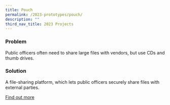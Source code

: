 ```yaml
---
title: Pouch
permalink: /2023-prototypes/pouch/
description: ""
third_nav_title: 2023 Projects
---
```


### Problem
Public officers often need to share large files with vendors, but use CDs and thumb drives.

### Solution
A file-sharing platform, which lets public officers securely share files with external parties.

[Find out more](https://docs.google.com/presentation/d/1IiddGwohWyB_ckdZPbyj6LpjWPrQgo4sUWECerteryU/edit#slide=id.g4e50fea0e9_0_44)